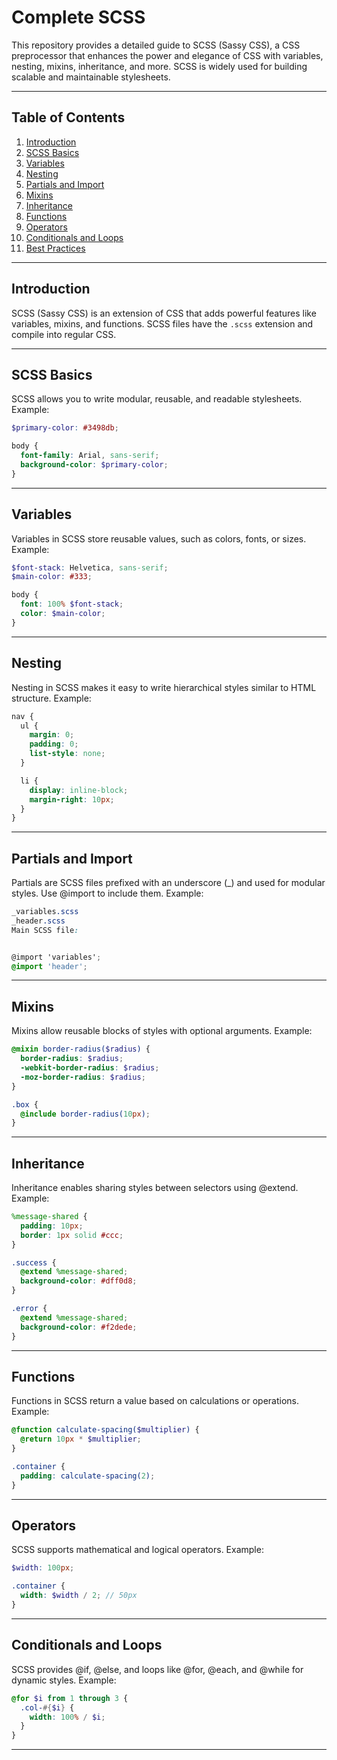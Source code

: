 # Complete SCSS

This repository provides a detailed guide to SCSS (Sassy CSS), a CSS preprocessor that enhances the power and elegance of CSS with variables, nesting, mixins, inheritance, and more. SCSS is widely used for building scalable and maintainable stylesheets.

---

## **Table of Contents**

1. [Introduction](#introduction)
2. [SCSS Basics](#scss-basics)
3. [Variables](#variables)
4. [Nesting](#nesting)
5. [Partials and Import](#partials-and-import)
6. [Mixins](#mixins)
7. [Inheritance](#inheritance)
8. [Functions](#functions)
9. [Operators](#operators)
10. [Conditionals and Loops](#conditionals-and-loops)
11. [Best Practices](#best-practices)

---

## **Introduction**

SCSS (Sassy CSS) is an extension of CSS that adds powerful features like variables, mixins, and functions. SCSS files have the `.scss` extension and compile into regular CSS.

---

## **SCSS Basics**

SCSS allows you to write modular, reusable, and readable stylesheets.  
Example:

```scss
$primary-color: #3498db;

body {
  font-family: Arial, sans-serif;
  background-color: $primary-color;
}
```

---

## **Variables**

Variables in SCSS store reusable values, such as colors, fonts, or sizes.
Example:

```scss
$font-stack: Helvetica, sans-serif;
$main-color: #333;

body {
  font: 100% $font-stack;
  color: $main-color;
}
```

---

## **Nesting**

Nesting in SCSS makes it easy to write hierarchical styles similar to HTML structure.
Example:

```scss
nav {
  ul {
    margin: 0;
    padding: 0;
    list-style: none;
  }

  li {
    display: inline-block;
    margin-right: 10px;
  }
}
```

---

## **Partials and Import**

Partials are SCSS files prefixed with an underscore (\_) and used for modular styles. Use @import to include them.
Example:

```scss
_variables.scss
_header.scss
Main SCSS file:


@import 'variables';
@import 'header';
```

---

## **Mixins**

Mixins allow reusable blocks of styles with optional arguments.
Example:

```scss
@mixin border-radius($radius) {
  border-radius: $radius;
  -webkit-border-radius: $radius;
  -moz-border-radius: $radius;
}

.box {
  @include border-radius(10px);
}
```

---

## **Inheritance**

Inheritance enables sharing styles between selectors using @extend.
Example:

```scss
%message-shared {
  padding: 10px;
  border: 1px solid #ccc;
}

.success {
  @extend %message-shared;
  background-color: #dff0d8;
}

.error {
  @extend %message-shared;
  background-color: #f2dede;
}
```

---

## **Functions**

Functions in SCSS return a value based on calculations or operations.
Example:

```scss
@function calculate-spacing($multiplier) {
  @return 10px * $multiplier;
}

.container {
  padding: calculate-spacing(2);
}
```

---

## **Operators**

SCSS supports mathematical and logical operators.
Example:

```scss
$width: 100px;

.container {
  width: $width / 2; // 50px
}
```

---

## **Conditionals and Loops**

SCSS provides @if, @else, and loops like @for, @each, and @while for dynamic styles.
Example:

```scss
@for $i from 1 through 3 {
  .col-#{$i} {
    width: 100% / $i;
  }
}
```

---
